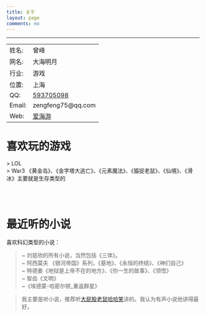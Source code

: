 ```yaml
---
title: 关于
layout: page
comments: no
---
```


---
<table>
	<tr>
		<td>姓名:</td>
		<td>曾峰</td>
	</tr>
	<tr>
		<td>网名:</td>
		<td>大海明月</td>
	</tr>
	<tr>
		<td>行业:</td>
		<td>游戏</td>
	</tr>
	<tr>
		<td>位置:</td>
		<td>上海</td>
	</tr>
	<tr>
		<td>QQ:</td>
		<td><a target="_blank" href="http://wpa.qq.com/msgrd?v=3&uin=593705098&site=qq&menu=yes">593705098</a></td>
	</tr>
	<tr>
		<td>Email:</td>
		<td>zengfeng75@qq.com</td>
	</tr>
	<tr>
		<td>Web:</td>
		<td><a href="http://ihaiu.com" target="_blank">爱海游</a></td>
	</tr>
</table>


<h1 class="nav1">喜欢玩的游戏</h1>
> LOL <br>
> War3 《黄金岛》、《金字塔大逃亡》、《元素魔法》、《猫捉老鼠》、《仙境》、《滑冰》主要就是生存类型的

<br><br>

<h1 class="nav1">最近听的小说</h1>
喜欢科幻类型的小说：

> ~ 刘慈欣的所有小说，当然包括《三体》。 <br>
> ~ 阿西莫夫 《银河帝国》系列，《基地》、《永恒的终结》、《神们自己》 <br>
> ~ 特德姜《地狱是上帝不在的地方》、《你一生的故事》、《领悟》 <br>
> ~ 智齿《文明》 <br>
> ~《埃德蒙-哈密尔顿_重返群星》 <br>

> 我主要是听小说，推荐听<a href="http://www.ximalaya.com/zhubo/7712455/" target="_blank">大屁股老鼠哈哈笑</a>讲的。我认为有声小说他讲得最好。


<br><br>
---